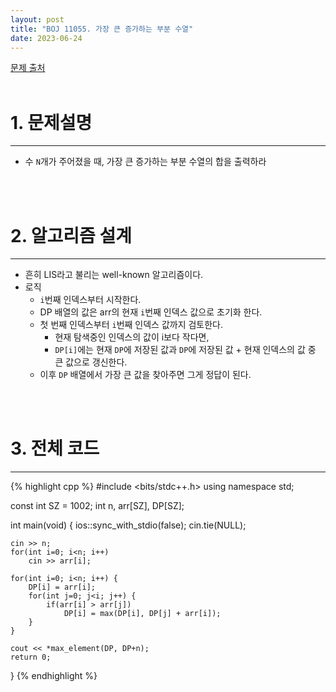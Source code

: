 ```yaml
---
layout: post
title: "BOJ 11055. 가장 큰 증가하는 부분 수열"
date: 2023-06-24
---
```


[문제 출처](https://www.acmicpc.net/problem/11055) <br/><br/>

# 1. 문제설명
<hr>

- 수 `N`개가 주어졌을 때, 가장 큰 증가하는 부분 수열의 합을 출력하라


<br/><br/>

# 2. 알고리즘 설계
<hr>

- 흔히 LIS라고 불리는 well-known 알고리즘이다.
- 로직
  - `i`번째 인덱스부터 시작한다.
  - DP 배열의 값은 arr의 현재 `i`번째 인덱스 값으로 초기화 한다.
  - 첫 번째 인덱스부터 `i`번째 인덱스 값까지 검토한다.
    - 현재 탐색중인 인덱스의 값이 i보다 작다면,
	- `DP[i]`에는 현재 `DP`에 저장된 값과 `DP`에 저장된 값 + 현재 인덱스의 값 중 큰 값으로 갱신한다.
  - 이후 `DP` 배열에서 가장 큰 값을 찾아주면 그게 정답이 된다.


<br/><br/>

# 3. 전체 코드
<hr>

{% highlight cpp %}
#include <bits/stdc++.h>
using namespace std;

const int SZ = 1002;
int n, arr[SZ], DP[SZ];

int main(void)
{
	ios::sync_with_stdio(false);
	cin.tie(NULL);

	cin >> n;
	for(int i=0; i<n; i++)
		cin >> arr[i];
	
	for(int i=0; i<n; i++) {
		DP[i] = arr[i];
		for(int j=0; j<i; j++) {
			if(arr[i] > arr[j])
				DP[i] = max(DP[i], DP[j] + arr[i]);
		}
	}

	cout << *max_element(DP, DP+n);
    return 0;
}
{% endhighlight %}